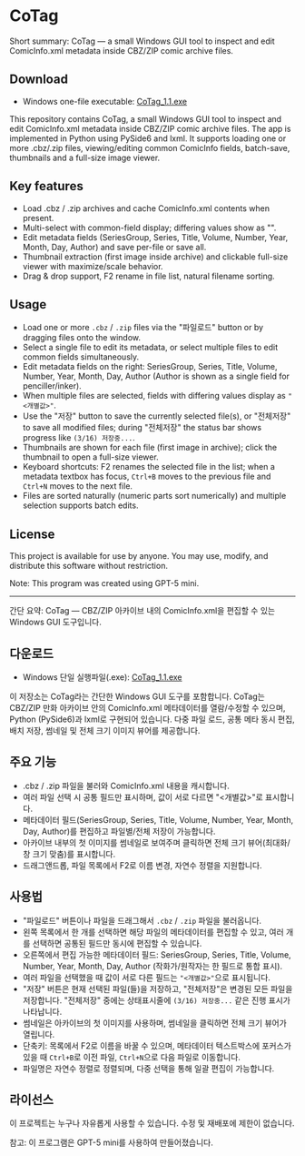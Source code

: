 # CoTag

Short summary: CoTag — a small Windows GUI tool to inspect and edit ComicInfo.xml metadata inside CBZ/ZIP comic archive files.

## Download
- Windows one-file executable: [CoTag_1.1.exe](https://github.com/iodides/CoTag/releases/download/v1.1/CoTag_1.1.exe)

This repository contains CoTag, a small Windows GUI tool to inspect and edit ComicInfo.xml metadata inside CBZ/ZIP comic archive files. The app is implemented in Python using PySide6 and lxml. It supports loading one or more .cbz/.zip files, viewing/editing common ComicInfo fields, batch-save, thumbnails and a full-size image viewer.

## Key features
- Load .cbz / .zip archives and cache ComicInfo.xml contents when present.
- Multi-select with common-field display; differing values show as "<individual>".
- Edit metadata fields (SeriesGroup, Series, Title, Volume, Number, Year, Month, Day, Author) and save per-file or save all.
- Thumbnail extraction (first image inside archive) and clickable full-size viewer with maximize/scale behavior.
- Drag & drop support, F2 rename in file list, natural filename sorting.



## Usage
- Load one or more `.cbz` / `.zip` files via the "파일로드" button or by dragging files onto the window.
- Select a single file to edit its metadata, or select multiple files to edit common fields simultaneously.
- Edit metadata fields on the right: SeriesGroup, Series, Title, Volume, Number, Year, Month, Day, Author (Author is shown as a single field for penciller/inker).
- When multiple files are selected, fields with differing values display as `"<개별값>"`.
- Use the "저장" button to save the currently selected file(s), or "전체저장" to save all modified files; during "전체저장" the status bar shows progress like `(3/16) 저장중...`.
- Thumbnails are shown for each file (first image in archive); click the thumbnail to open a full-size viewer.
- Keyboard shortcuts: F2 renames the selected file in the list; when a metadata textbox has focus, `Ctrl+B` moves to the previous file and `Ctrl+N` moves to the next file.
- Files are sorted naturally (numeric parts sort numerically) and multiple selection supports batch edits.

 

## License
This project is available for use by anyone. You may use, modify, and distribute this software without restriction.

Note: This program was created using GPT-5 mini.

---

간단 요약: CoTag — CBZ/ZIP 아카이브 내의 ComicInfo.xml을 편집할 수 있는 Windows GUI 도구입니다.

## 다운로드
- Windows 단일 실행파일(.exe): [CoTag_1.1.exe](https://github.com/iodides/CoTag/releases/download/v1.1/CoTag_1.1.exe)

이 저장소는 CoTag라는 간단한 Windows GUI 도구를 포함합니다. CoTag는 CBZ/ZIP 만화 아카이브 안의 ComicInfo.xml 메타데이터를 열람/수정할 수 있으며, Python (PySide6)과 lxml로 구현되어 있습니다. 다중 파일 로드, 공통 메타 동시 편집, 배치 저장, 썸네일 및 전체 크기 이미지 뷰어를 제공합니다.

## 주요 기능
- .cbz / .zip 파일을 불러와 ComicInfo.xml 내용을 캐시합니다.
- 여러 파일 선택 시 공통 필드만 표시하며, 값이 서로 다르면 "<개별값>"로 표시합니다.
- 메타데이터 필드(SeriesGroup, Series, Title, Volume, Number, Year, Month, Day, Author)를 편집하고 파일별/전체 저장이 가능합니다.
- 아카이브 내부의 첫 이미지를 썸네일로 보여주며 클릭하면 전체 크기 뷰어(최대화/창 크기 맞춤)를 표시합니다.
- 드래그앤드롭, 파일 목록에서 F2로 이름 변경, 자연수 정렬을 지원합니다.



## 사용법
- "파일로드" 버튼이나 파일을 드래그해서 `.cbz` / `.zip` 파일을 불러옵니다.
- 왼쪽 목록에서 한 개를 선택하면 해당 파일의 메타데이터를 편집할 수 있고, 여러 개를 선택하면 공통된 필드만 동시에 편집할 수 있습니다.
- 오른쪽에서 편집 가능한 메타데이터 필드: SeriesGroup, Series, Title, Volume, Number, Year, Month, Day, Author (작화가/원작자는 한 필드로 통합 표시).
- 여러 파일을 선택했을 때 값이 서로 다른 필드는 `"<개별값>"`으로 표시됩니다.
- "저장" 버튼은 현재 선택된 파일(들)을 저장하고, "전체저장"은 변경된 모든 파일을 저장합니다. "전체저장" 중에는 상태표시줄에 `(3/16) 저장중...` 같은 진행 표시가 나타납니다.
- 썸네일은 아카이브의 첫 이미지를 사용하며, 썸네일을 클릭하면 전체 크기 뷰어가 열립니다.
- 단축키: 목록에서 F2로 이름을 바꿀 수 있으며, 메타데이터 텍스트박스에 포커스가 있을 때 `Ctrl+B`로 이전 파일, `Ctrl+N`으로 다음 파일로 이동합니다.
- 파일명은 자연수 정렬로 정렬되며, 다중 선택을 통해 일괄 편집이 가능합니다.

 

## 라이선스
이 프로젝트는 누구나 자유롭게 사용할 수 있습니다. 수정 및 재배포에 제한이 없습니다.

참고: 이 프로그램은 GPT-5 mini를 사용하여 만들어졌습니다.
